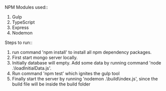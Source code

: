 
NPM Modules used::

1. Gulp  
2. TypeScript
3. Express 
4. Nodemon


Steps to run::

1. run command 'npm install' to install all npm dependency packages.
2. First start mongo server locally.
3. Initially database will empty. Add some data by running command 'node .\loadInitialData.js'.
4. Run command 'npm test' which ignites the gulp tool
5. Finally start the server by running 'nodemon .\build\index.js', since the build file will be inside the build folder